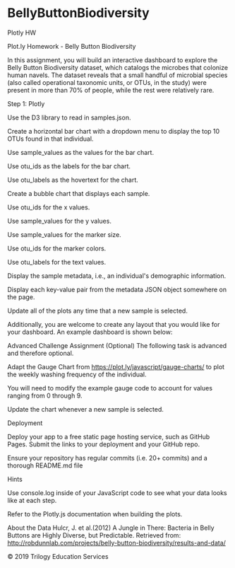 # BellyButtonBiodiversity
Plotly HW

Plot.ly Homework - Belly Button Biodiversity

In this assignment, you will build an interactive dashboard to explore the Belly Button Biodiversity dataset, which catalogs the microbes that colonize human navels.
The dataset reveals that a small handful of microbial species (also called operational taxonomic units, or OTUs, in the study) were present in more than 70% of people, while the rest were relatively rare.

Step 1: Plotly


Use the D3 library to read in samples.json.


Create a horizontal bar chart with a dropdown menu to display the top 10 OTUs found in that individual.




Use sample_values as the values for the bar chart.


Use otu_ids as the labels for the bar chart.


Use otu_labels as the hovertext for the chart.




Create a bubble chart that displays each sample.



Use otu_ids for the x values.


Use sample_values for the y values.


Use sample_values for the marker size.


Use otu_ids for the marker colors.


Use otu_labels for the text values.





Display the sample metadata, i.e., an individual's demographic information.


Display each key-value pair from the metadata JSON object somewhere on the page.




Update all of the plots any time that a new sample is selected.

Additionally, you are welcome to create any layout that you would like for your dashboard. An example dashboard is shown below:


Advanced Challenge Assignment (Optional)
The following task is advanced and therefore optional.


Adapt the Gauge Chart from https://plot.ly/javascript/gauge-charts/ to plot the weekly washing frequency of the individual.


You will need to modify the example gauge code to account for values ranging from 0 through 9.


Update the chart whenever a new sample is selected.




Deployment


Deploy your app to a free static page hosting service, such as GitHub Pages. Submit the links to your deployment and your GitHub repo.


Ensure your repository has regular commits (i.e. 20+ commits) and a thorough README.md file



Hints


Use console.log inside of your JavaScript code to see what your data looks like at each step.


Refer to the Plotly.js documentation when building the plots.



About the Data
Hulcr, J. et al.(2012) A Jungle in There: Bacteria in Belly Buttons are Highly Diverse, but Predictable. Retrieved from: http://robdunnlab.com/projects/belly-button-biodiversity/results-and-data/

© 2019 Trilogy Education Services
